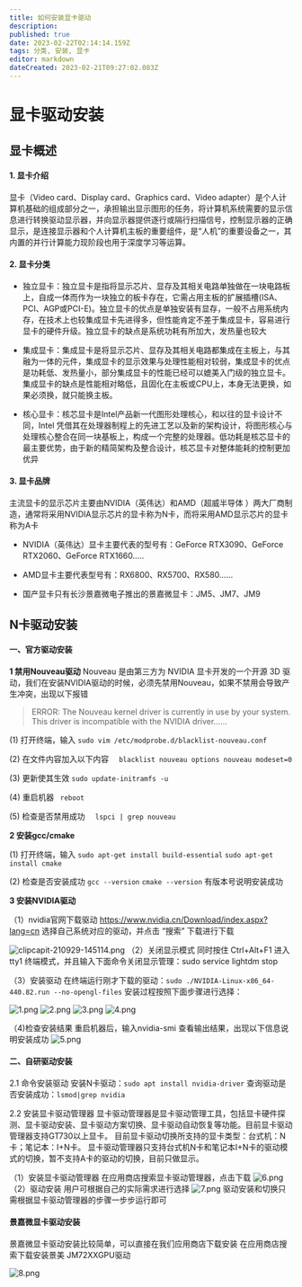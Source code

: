 ```yaml
---
title: 如何安装显卡驱动
description: 
published: true
date: 2023-02-22T02:14:14.159Z
tags: 分类, 安装, 显卡
editor: markdown
dateCreated: 2023-02-21T09:27:02.083Z
---
```


# 显卡驱动安装

## 显卡概述
#### 1. 显卡介绍
显卡（Video card、Display card、Graphics card、Video adapter）是个人计算机基础的组成部分之一，承担输出显示图形的任务，将计算机系统需要的显示信息进行转换驱动显示器，并向显示器提供逐行或隔行扫描信号，控制显示器的正确显示，是连接显示器和个人计算机主板的重要组件，是“人机”的重要设备之一，其内置的并行计算能力现阶段也用于深度学习等运算。
#### 2. 显卡分类
- 独立显卡：独立显卡是指将显示芯片、显存及其相关电路单独做在一块电路板上，自成一体而作为一块独立的板卡存在，它需占用主板的扩展插槽(ISA、 PCI、AGP或PCI-E)。独立显卡的优点是单独安装有显存，一般不占用系统内存，在技术上也较集成显卡先进得多，但性能肯定不差于集成显卡，容易进行显卡的硬件升级。独立显卡的缺点是系统功耗有所加大，发热量也较大

- 集成显卡：集成显卡是将显示芯片、显存及其相关电路都集成在主板上，与其融为一体的元件，集成显卡的显示效果与处理性能相对较弱，集成显卡的优点是功耗低、发热量小，部分集成显卡的性能已经可以媲美入门级的独立显卡。集成显卡的缺点是性能相对略低，且固化在主板或CPU上，本身无法更换，如果必须换，就只能换主板。

- 核心显卡：核芯显卡是Intel产品新一代图形处理核心，和以往的显卡设计不同，Intel 凭借其在处理器制程上的先进工艺以及新的架构设计，将图形核心与处理核心整合在同一块基板上，构成一个完整的处理器。低功耗是核芯显卡的最主要优势，由于新的精简架构及整合设计，核芯显卡对整体能耗的控制更加优异
#### 3. 显卡品牌
主流显卡的显示芯片主要由NVIDIA（英伟达）和AMD（超威半导体 ）两大厂商制造，通常将采用NVIDIA显示芯片的显卡称为N卡，而将采用AMD显示芯片的显卡称为A卡

- NVIDIA（英伟达）显卡主要代表的型号有：GeForce RTX3090、GeForce RTX2060、GeForce RTX1660.....

- AMD显卡主要代表型号有：RX6800、RX5700、RX580......

- 国产显卡只有长沙景嘉微电子推出的景嘉微显卡：JM5、JM7、JM9
## N卡驱动安装
#### 一、官方驱动安装

**1 禁用Nouveau驱动**   Nouveau 是由第三方为 NVIDIA 显卡开发的一个开源 3D 驱动，我们在安装NVIDIA驱动的时候，必须先禁用Nouveau，如果不禁用会导致产生冲突，出现以下报错

>    ERROR: The Nouveau kernel driver is currently in use by your system. This driver is incompatible with the NVIDIA driver…… 

(1) 打开终端，输入
`sudo vim /etc/modprobe.d/blacklist-nouveau.conf`

(2) 在文件内容加入以下内容
 `   blacklist nouveau options nouveau modeset=0 `

(3) 更新使其生效
 ` sudo update-initramfs -u `

(4) 重启机器
`  reboot `

(5) 检查是否禁用成功
`   lspci | grep nouveau `

**2 安装gcc/cmake**

(1) 打开终端，输入
    `sudo apt-get install build-essential`
    `sudo apt-get install cmake` 

(2) 检查是否安装成功
    `gcc --version`
    `cmake --version`
有版本号说明安装成功 

**3 安装NVIDIA驱动**

（1）nvidia官网下载驱动
<https://www.nvidia.cn/Download/index.aspx?lang=cn> 选择自己系统对应的驱动，并点击 “搜索” 下载进行下载
   
![clipcapit-210929-145114.png](/for_trans/clipcapit-210929-145114.png)
（2）关闭显示模式
    同时按住 Ctrl+Alt+F1 进入 tty1 终端模式，并且输入下面命令关闭显示管理：sudo service lightdm stop 

（3）安装驱动
 在终端运行刚才下载的驱动：`sudo ./NVIDIA-Linux-x86_64-440.82.run --no-opengl-files`
    安装过程按照下面步骤进行选择：

![1.png](/for_trans/1.png)
![2.png](/for_trans/2.png)
![3.png](/for_trans/3.png)
![4.png](/for_trans/4.png)

（4)检查安装结果
 重启机器后，输入nvidia-smi 查看输出结果，出现以下信息说明安装成功
![5.png](/for_trans/5.png)

#### 二、自研驱动安装

2.1 命令安装驱动
  安装N卡驱动：`sudo apt install nvidia-driver` 
  查询驱动是否安装成功：`lsmod|grep nvidia`

2.2 安装显卡驱动管理器
显卡驱动管理器是显卡驱动管理工具，包括显卡硬件探测、显卡驱动安装、显卡驱动方案切换、显卡驱动自动恢复等功能。目前显卡驱动管理器支持GT730以上显卡。
目前显卡驱动切换所支持的显卡类型：台式机：N卡；笔记本：I+N卡。
显卡驱动管理器只支持台式机N卡和笔记本I+N卡的驱动模式的切换，暂不支持A卡的驱动的切换，目前只做显示。

（1）安装显卡驱动管理器   在应用商店搜索显卡驱动管理器，点击下载
![6.png](/for_trans/6.png)
（2）驱动安装   用户可根据自己的实际需求进行选择
![7.png](/for_trans/7.png)
  驱动安装和切换只需根据显卡驱动管理器的步骤一步步运行即可
#### 景嘉微显卡驱动安装
景嘉微显卡驱动安装比较简单，可以直接在我们应用商店下载安装
在应用商店搜索下载安装景美 JM72XXGPU驱动

![8.png](/for_trans/8.png)
